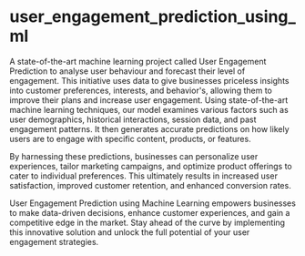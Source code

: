 # user_engagement_prediction_using_ml
A state-of-the-art machine learning project called User Engagement Prediction  to analyse user behaviour and forecast their level of engagement. This initiative uses data to give businesses priceless insights into customer preferences, interests, and behavior's, allowing them to improve their plans and increase user engagement.
Using state-of-the-art machine learning techniques, our model examines various factors such as user demographics, historical interactions, session data, and past engagement patterns. It then generates accurate predictions on how likely users are to engage with specific content, products, or features.

By harnessing these predictions, businesses can personalize user experiences, tailor marketing campaigns, and optimize product offerings to cater to individual preferences. This ultimately results in increased user satisfaction, improved customer retention, and enhanced conversion rates.

User Engagement Prediction using Machine Learning empowers businesses to make data-driven decisions, enhance customer experiences, and gain a competitive edge in the market. Stay ahead of the curve by implementing this innovative solution and unlock the full potential of your user engagement strategies.
